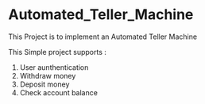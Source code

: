 # Automated_Teller_Machine
This Project is to implement an Automated Teller Machine 

This Simple project supports :
 1. User aunthentication
 2. Withdraw money
 3. Deposit money
 4. Check account balance
